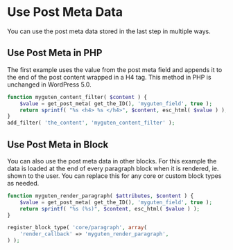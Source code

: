 # Use Post Meta Data

You can use the post meta data stored in the last step in multiple ways.

## Use Post Meta in PHP

The first example uses the value from the post meta field and appends it to the end of the post content wrapped in a H4 tag. This method in PHP is unchanged in WordPress 5.0.

```php
function myguten_content_filter( $content ) {
	$value = get_post_meta( get_the_ID(), 'myguten_field', true );
	return sprintf( "%s <h4> %s </h4>", $content, esc_html( $value ) );
}
add_filter( 'the_content', 'myguten_content_filter' );
```

## Use Post Meta in Block

You can also use the post meta data in other blocks. For this example the data is loaded at the end of every paragraph block when it is rendered, ie. shown to the user. You can replace this for any core or custom block types as needed.

```php
function myguten_render_paragraph( $attributes, $content ) {
	$value = get_post_meta( get_the_ID(), 'myguten_field', true );
	return sprintf( "%s (%s)", $content, esc_html( $value ) );
}

register_block_type( 'core/paragraph', array(
	'render_callback' => 'myguten_render_paragraph',
) );
```


